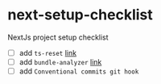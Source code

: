 # next-setup-checklist
NextJs project setup checklist

- [ ] add `ts-reset` [link](https://www.totaltypescript.com/ts-reset)
- [ ] add `bundle-analyzer` [link](https://www.npmjs.com/package/@next/bundle-analyzer)
- [ ] add `Conventional commits git hook`
